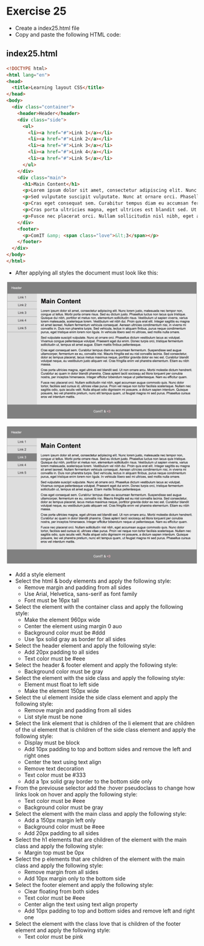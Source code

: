 # Exercise 25

* Create a index25.html file
* Copy and paste the following HTML code:

## index25.html
```html
<!DOCTYPE html>
<html lang="en">
<head>
  <title>Learning layout CSS</title>
</head>
<body>
  <div class="container">
    <header>Header</header>
    <div class="side">
      <ul>
        <li><a href="#">Link 1</a></li>
        <li><a href="#">Link 2</a></li>
        <li><a href="#">Link 3</a></li>
        <li><a href="#">Link 4</a></li>
        <li><a href="#">Link 5</a></li>
      </ul>
    </div>
    <div class="main">
      <h1>Main Content</h1>
      <p>Lorem ipsum dolor sit amet, consectetur adipiscing elit. Nunc lorem justo, malesuada nec tempor non, congue ut tellus. Morbi porta ornare risus. Sed eu dictum justo. Phasellus luctus non lacus quis tristique. Quisque dui nibh, porttitor et metus non, elementum sollicitudin risus. Vestibulum ut sapien viverra, varius lorem malesuada, scelerisque lorem. Vestibulum vel nibh dui. Proin quis erat elit. Integer sagittis eu magna sit amet laoreet. Nullam fermentum vehicula consequat. Aenean ultricies condimentum nisi, in viverra mi convallis in. Duis non pharetra turpis. Sed vehicula, lectus in aliquam finibus, purus neque condimentum purus, eget tristique enim lorem non ligula. In vehicula libero sed mi ultrices, sed mollis nulla ornare.</p>
      <p>Sed vulputate suscipit vulputate. Nunc at ornare orci. Phasellus dictum vestibulum lacus ac volutpat. Vivamus congue pellentesque volutpat. Praesent eget dui enim. Donec turpis orci, tristique fermentum sollicitudin ut, tempus sit amet augue. Etiam mattis finibus pellentesque.</p>
      <p>Cras eget consequat sem. Curabitur tempus diam eu accumsan fermentum. Suspendisse sed augue ullamcorper, fermentum ex eu, convallis nisi. Mauris fringilla est eu nisl convallis lacinia. Sed consectetur, dolor ac tempus placerat, lacus metus maximus neque, porttitor gravida dolor ex nec est. Curabitur blandit volutpat neque, eu vestibulum justo aliquam vel. Cras fringilla enim vel pharetra elementum. Etiam eu nibh massa.</p>
      <p>Cras porta ultricies magna, eget ultrices est blandit sed. Ut non ornare arcu. Morbi molestie dictum hendrerit. Curabitur ac quam in dolor blandit pharetra. Class aptent taciti sociosqu ad litora torquent per conubia nostra, per inceptos himenaeos. Integer efficitur bibendum neque ut pellentesque. Nam eu efficitur quam.</p>
      <p>Fusce nec placerat orci. Nullam sollicitudin nisl nibh, eget accumsan augue commodo quis. Nunc dolor tortor, facilisis sed cursus id, ultrices vitae purus. Proin vel neque non tortor facilisis scelerisque. Nullam nec sagittis odio, quis iaculis velit. Nulla aliquet odio dignissim mi posuere, a dictum sapien interdum. Quisque posuere, leo vel pharetra pretium, nunc elit tempus quam, ut feugiat magna mi sed purus. Phasellus cursus eros vel interdum mattis.</p>
    </div>
    <footer>
      <p>ComIT &amp; <span class="love">&lt;3</span></p>
    </footer>
  </div>
</body>
</html>
```


* After applying all styles the document must look like this:

![Ex 25](./results/ex_25.png)

![Ex 25](./results/ex_25b.png)

* Add a style element
* Select the html & body elements and apply the following style:
  * Remove margin and padding from all sides
  * Use Arial, Helvetica, sans-serif as font family
  * Font must be 16px tall
* Select the element with the container class and apply the following style:
  * Make the element 960px wide
  * Center the element using margin 0 auo
  * Background color must be #ddd
  * Use 1px solid gray as border for all sides
* Select the header element and apply the following style:
  * Add 20px padding to all sides
  * Text color must be #eee
* Select the header & footer element and apply the following style:
  * Background color must be gray
* Select the element with the side class and apply the following style:
  * Element must float to left side
  * Make the element 150px wide
* Select the ul element inside the side class element and apply the following style:
  * Remove margin and padding from all sides
  * List style must be none
* Select the link element that is children of the li element that are children of the ul element that is children of the side class element and apply the following style:
  * Display must be block
  * Add 10px padding to top and bottom sides and remove the left and right ones
  * Center the text using text align
  * Remove text decoration
  * Text color must be #333
  * Add a 1px solid gray border to the bottom side only
* From the previouse selector add the :hover pseudoclass to change how links look on hover and apply the following style:
  * Text color must be #eee
  * Background color must be gray
* Select the element with the main class and apply the following style:
  * Add a 150px margin left only
  * Background color must be #eee
  * Add 20px padding to all sides
* Select the h1 elements that are children of the element with the main class and apply the following style:
  * Margin top must be 0px
* Select the p elements that are children of the element with the main class and apply the following style:
  * Remove margin from all sides
  * Add 10px margin only to the bottom side
* Select the footer element and apply the following style:
  * Clear floating from both sides
  * Text color must be #eee
  * Center align the text using text align property
  * Add 10px padding to top and bottom sides and remove left and right one
* Select the element with the class love that is children of the footer element and apply the following style:
  * Text color must be pink